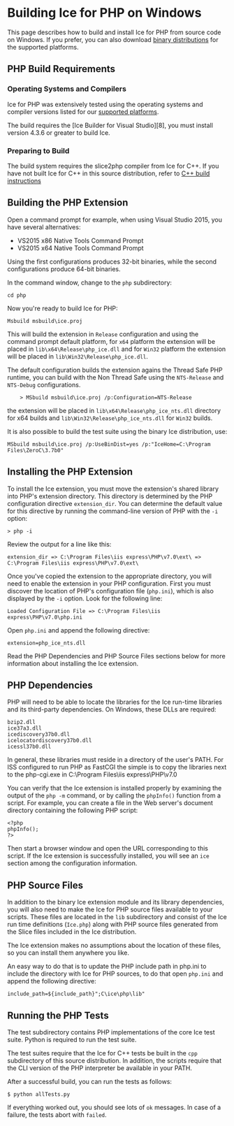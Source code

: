 # Building Ice for PHP on Windows

This page describes how to build and install Ice for PHP from source code on
Windows. If you prefer, you can also download [binary distributions][1] for the
supported platforms.

## PHP Build Requirements

### Operating Systems and Compilers

Ice for PHP was extensively tested using the operating systems and compiler
versions listed for our [supported platforms][2].

The build requires the [Ice Builder for Visual Studio][8], you must install
version 4.3.6 or greater to build Ice.

### Preparing to Build

The build system requires the slice2php compiler from Ice for C++. If you have not
built Ice for C++ in this source distribution, refer to [C++ build instructions](../cpp/BuildInstructionsWindows.md)

## Building the PHP Extension

Open a command prompt for example, when using Visual Studio 2015, you have
several alternatives:

- VS2015 x86 Native Tools Command Prompt
- VS2015 x64 Native Tools Command Prompt

Using the first configurations produces 32-bit binaries, while the second
configurations produce 64-bit binaries.

In the command window, change to the `php` subdirectory:

    cd php

Now you're ready to build Ice for PHP:

    Msbuild msbuild\ice.proj

This will build the extension in `Release` configuration and using the command
prompt default platform, for `x64` platform the extension will be placed in
`lib\x64\Release\php_ice.dll` and for `Win32` platform the extension will be
placed in `lib\Win32\Release\php_ice.dll`.

The default configuration builds the extension agains the Thread Safe PHP runtime,
you can build with the Non Thread Safe using the `NTS-Release` and `NTS-Debug` 
configurations.

        > MSbuild msbuild\ice.proj /p:Configuration=NTS-Release

the extension will be placed in `lib\x64\Release\php_ice_nts.dll` directory for x64 builds 
and `lib\Win32\Release\php_ice_nts.dll` for `Win32` builds.

It is also possible to build the test suite using the binary Ice distribution, use:

    MSbuild msbuild\ice.proj /p:UseBinDist=yes /p:"IceHome=C:\Program Files\ZeroC\3.7b0"

## Installing the PHP Extension

To install the Ice extension, you must move the extension's shared library into
PHP's extension directory. This directory is determined by the PHP configuration
directive `extension_dir`. You can determine the default value for this
directive by running the command-line version of PHP with the `-i` option:

    > php -i

Review the output for a line like this:

    extension_dir => C:\Program Files\iis express\PHP\v7.0\ext\ => C:\Program Files\iis express\PHP\v7.0\ext\

Once you've copied the extension to the appropriate directory, you will need
to enable the extension in your PHP configuration. First you must discover the
location of PHP's configuration file (`php.ini`), which is also displayed by
the `-i` option. Look for the following line:

    Loaded Configuration File => C:\Program Files\iis express\PHP\v7.0\php.ini

Open `php.ini` and append the following directive:

    extension=php_ice_nts.dll

Read the PHP Dependencies and PHP Source Files sections below for more
information about installing the Ice extension.

## PHP Dependencies

PHP will need to be able to locate the libraries for the Ice run-time libraries
and its third-party dependencies. On Windows, these DLLs are required:

    bzip2.dll
    ice37a3.dll
    icediscovery37b0.dll
    icelocatordiscovery37b0.dll
    icessl37b0.dll

In general, these libraries must reside in a directory of the user's PATH. For
ISS configured to run PHP as FastCGI the simple is to copy the libraries next to
the php-cgi.exe in C:\Program Files\iis express\PHP\v7.0

You can verify that the Ice extension is installed properly by examining the
output of the `php -m` command, or by calling the `phpInfo()` function from a
script. For example, you can create a file in the Web server's document
directory containing the following PHP script:

    <?php
    phpInfo();
    ?>

Then start a browser window and open the URL corresponding to this script. If
the Ice extension is successfully installed, you will see an `ice` section
among the configuration information.

## PHP Source Files

In addition to the binary Ice extension module and its library dependencies,
you will also need to make the Ice for PHP source files available to your
scripts. These files are located in the `lib` subdirectory and consist of the
Ice run time definitions (`Ice.php`) along with PHP source
files generated from the Slice files included in the Ice distribution.

The Ice extension makes no assumptions about the location of these files, so
you can install them anywhere you like. 

An easy way to do that is to update the PHP include path in php.ini to include
the directory with Ice for PHP sources, to do that open `php.ini` and append 
the following directive:

    include_path=${include_path}";C\ice\php\lib"

## Running the PHP Tests

The test subdirectory contains PHP implementations of the core Ice test suite.
Python is required to run the test suite.

The test suites require that the Ice for C++ tests be built in the `cpp`
subdirectory of this source distribution. In addition, the scripts require
that the CLI version of the PHP interpreter be available in your PATH.

After a successful build, you can run the tests as follows:

    $ python allTests.py

If everything worked out, you should see lots of `ok` messages. In case of a
failure, the tests abort with `failed`.

[1]: https://zeroc.com/distributions/ice
[2]: https://doc.zeroc.com/display/Ice37/Supported+Platforms+for+Ice+3.7.0
